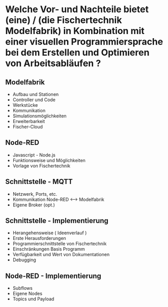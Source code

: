 # Welche Vor- und Nachteile bietet (eine) / (die Fischertechnik Modelfabrik) in Kombination mit einer visuellen Programmiersprache bei dem Erstellen und Optimieren von Arbeitsabläufen ? 
## Modelfabrik
- Aufbau und Stationen
- Controller und Code
- Werkstücke
- Kommunikation
- Simulationsmöglichkeiten
- Erweiterbarkeit
- Fischer-Cloud

## Node-RED
- Javascript - Node.js 
- Funktionsweise und Möglichkeiten
- Vorlage von Fischertechnik

## Schnittstelle - MQTT
- Netzwerk, Ports, etc.
- Kommunikation Node-RED <--> Modelfabrik
- Eigene Broker (opt.)

## Schnittstelle - Implementierung
- Herangehensweise ( Ideenverlauf )
- Erste Herausforderungen
- Programmierschnittstelle von Fischertechnik
- Einschränkungen Basis Programm
- Verfügbarkeit und Wert von Dokumentationen
- Debugging

## Node-RED - Implementierung
- Subflows
- Eigene Nodes
- Topics und Payload
